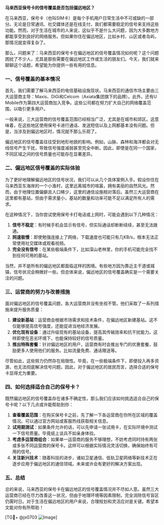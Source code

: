 **马来西亚保号卡的信号覆盖是否包括偏远地区？**

在马来西亚，保号卡（也叫SIM卡）是每个手机用户日常生活中不可或缺的一部分。无论是日常通讯、社交媒体还是在线支付，我们都需要稳定的信号来支持这些功能。然而，对于生活在城市的人来说，这似乎不是什么大问题，因为大多数地方都能享受到良好的网络服务。但如果你住在偏远地区，比如乡村、山区或者岛屿，那情况就变得复杂了。

那么，问题来了：马来西亚的保号卡在偏远地区的信号覆盖情况如何呢？这个问题困扰了不少人，尤其是那些需要在偏远地区工作或生活的朋友们。今天，我们就来聊聊这个话题，希望能为你提供一些有用的信息。

### 一、信号覆盖的基本情况

首先，我们需要了解马来西亚的电信基础设施现状。马来西亚的通信市场主要由三大运营商主导：Maxis、DiGi和Celcom（Axiata集团旗下的品牌）。此外，还有U Mobile作为第四大运营商加入竞争。这些公司都在努力扩大自己的网络覆盖范围，以吸引更多用户。

一般来说，三大运营商的信号覆盖范围已经相当广泛，尤其是在城市和郊区。这意味着，在这些地区使用保号卡进行通话、发送短信以及上网都基本没有问题。但是，当涉及到偏远地区时，情况就不那么乐观了。

偏远地区的信号覆盖往往受到地形地貌的影响。例如，山脉、森林和海洋都会对无线信号产生干扰，导致信号强度减弱甚至完全中断。因此，即使是在同一个国家，不同区域之间的信号质量也可能存在显著差异。

### 二、偏远地区信号覆盖的实际体验

为了更好地理解偏远地区的信号状况，我们可以从几个具体案例入手。假设你住在马来西亚东海岸的一个小渔村，这里远离城市的喧嚣，拥有美丽的自然风光。然而，由于地理位置偏僻且人口稀少，这里的通信设施相对落后。虽然三大运营商在这里都有基站，但由于需求量小，基站的数量和功率可能不足以满足所有人的需求。

在这种情况下，当你尝试使用保号卡打电话或上网时，可能会遇到以下几种情况：

1. **信号不稳定**：有时候手机会显示有信号，但实际通话却断断续续，甚至无法拨通。
2. **网速极慢**：即使勉强连接上了网络，下载速度也可能只有几KB/s，根本无法正常使用社交媒体或观看视频。
3. **完全没有信号**：在某些极端条件下，比如深山老林里，你的手机可能完全找不到任何可用的基站。

当然，并不是所有的偏远地区都面临这样的困境。有些地方因为靠近主干道或城镇，信号状况会稍微好一些。但总体来说，偏远地区的信号覆盖确实是一个需要关注的问题。

### 三、运营商的努力与改善措施

面对偏远地区的信号覆盖问题，各大运营商并没有坐视不管。他们采取了一系列措施来提升服务质量：

1. **建设新基站**：运营商会根据市场需求和技术条件，在偏远地区新建基站。这不仅能够提高信号强度，还能促进当地经济发展。
2. **优化现有设备**：通过升级现有的基站设备，提高其传输效率和抗干扰能力。这样即使在恶劣环境下，也能保持较好的信号质量。
3. **推出特殊套餐**：针对偏远地区的用户，运营商有时会推出专门的优惠套餐，鼓励更多人使用他们的服务。比如流量免费、通话赠送等。

尽管如此，这些努力仍然存在局限性。毕竟，在一些极端条件下，即便投入再多资源，也无法彻底解决信号问题。因此，对于偏远地区的居民而言，选择合适的保号卡显得尤为重要。

### 四、如何选择适合自己的保号卡？

既然偏远地区的信号覆盖存在诸多不确定性，那么我们应该如何挑选适合自己的保号卡呢？以下几点或许能帮助到你：

1. **查看覆盖范围**：在购买保号卡之前，先了解一下各运营商在你所在区域的覆盖情况。可以通过官方网站或客服热线获取相关信息。
2. **试用期测试**：如果条件允许的话，可以先申请一张试用卡，在实际环境中测试一下信号质量。毕竟纸上谈兵不如亲身体验。
3. **考虑多运营商组合**：如果单一运营商的服务不够理想，不妨考虑同时持有两张或多张不同运营商的保号卡。这样可以根据实际情况灵活切换，确保始终有可用的信号。
4. **关注新兴技术**：随着科技的进步，诸如卫星通信、低轨卫星网络等新技术正在逐步应用于偏远地区的通信领域。未来或许会有更好的解决方案出现。

### 五、总结

总的来说，马来西亚的保号卡在偏远地区的信号覆盖情况并不尽如人意。虽然三大运营商已经在尽力改善这一状况，但由于地理环境等因素限制，完全消除信号盲区仍需时日。对于生活在偏远地区的用户来说，合理规划和灵活应对是关键。希望本文能对你有所帮助！

[TG💪+ @jx0703 ![Image](https://github.com/user-attachments/assets/dbca1d08-cadb-493c-b0ec-ad6f7a83f270)]